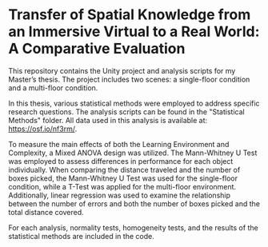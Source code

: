 # Transfer of Spatial Knowledge from an Immersive Virtual to a Real World: A Comparative Evaluation

This repository contains the Unity project and analysis scripts for my Master’s thesis. The project includes two scenes: a single-floor condition and a multi-floor condition.

In this thesis, various statistical methods were employed to address specific research questions. The analysis scripts can be found in the "Statistical Methods" folder. All data used in this analysis is available at: https://osf.io/nf3rm/.

To measure the main effects of both the Learning Environment and Complexity, a Mixed ANOVA design was utilized. The Mann-Whitney U Test was employed to assess differences in performance for each object individually. When comparing the distance traveled and the number of boxes picked, the Mann-Whitney U Test was used for the single-floor condition, while a T-Test was applied for the multi-floor environment. Additionally, linear regression was used to examine the relationship between the number of errors and both the number of boxes picked and the total distance covered.

For each analysis, normality tests, homogeneity tests, and the results of the statistical methods are included in the code.
